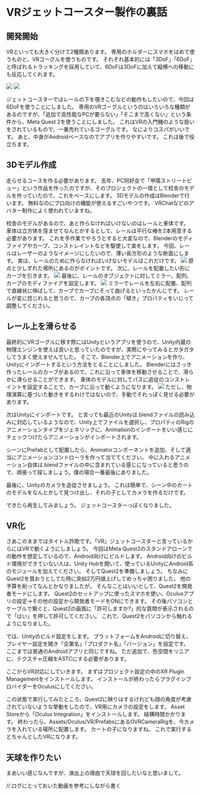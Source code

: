 # VRジェットコースター製作の裏話

## 開発開始

VRといっても大きく分けて2種類あります。
専用のホルダーにスマホをはめて使うものと、VRゴーグルを使うものです。
それぞれ基本的には「3DoF」「6DoF」と呼ばれるトラッキングを採用していて、6DoFは3DoFに加えて縦横への移動にも反応してくれます。

![](./Assets/vr_motion_tracking_3dof.png)
![](./Assets/vr_motion_tracking_6dof.png)

ジェットコースターではレールの下を覗きこむなどの動作もしたいので、今回は6DoFを使うことにしました。
専用のVRゴーグルというのはいろいろな種類があるのですが、「追加で高性能なPCが要らない」「そこまで高くない」という条件から、Meta Quest 2を使うことにしました。
これはVRの入門機のような扱いをされているもので、一番売れているゴーグルです。
なによりコスパがいいです。
あと、中身がAndroidベースなのでアプリを作りやすいです。
これは後で役立ちます。

## 3Dモデル作成

走らせるコースを作る必要があります。
去年、PC同好会で「甲陽ストリートビュー」という作品を作ったのですが、そのプロジェクトの一環として校舎のモデルを作っていたので、これをベースにします。
3Dモデルの作成はBlenderで行います。
無料なのにプロ向けの機能が使えるすごいやつです。
VRChatなどのアバター制作によく使われていますね。

校舎のモデルがあるので、あと作らなければいけないのはレールと車体です。
車体は立方体を窪ませてなんとかするとして、レールは平行な棒を2本用意する必要があります。
これを手作業でやろうとすると大変なので、Blenderのモディファイアやカーブ、コンストレイントなどを駆使して楽をします。
今回、レールはレーザーのようなイメージにしたいので、薄い長方形のような断面にします。
実は、レールのために作らなければいけないモデルはこれだけです。
![](./Assets/blender_01.png)
原点と少しずれた場所にあるのがポイントです。
次に、レールを配置したい形にカーブを引きます。
![](./Assets/blender_02.png)
最後に、レールのオブジェクトに対してミラー、配列、カーブのモディファイアを設定します。
![](./Assets/blender_03.png)
ミラーでレールを左右に配置、配列で直線状に伸ばして、カーブでカーブにそって曲げるといったかんじです。
レールが変に捻じれると思うので、カーブの各頂点の「傾き」プロパティをいじって調整してください。

## レール上を滑らせる

最終的にVRゴーグルに移す際にはUnityというアプリを使うので、Unity内蔵の物理エンジンを使えば良いと思っていたのですが、実際にやってみるとガタガタしてうまく使えませんでした。
そこで、Blender上でアニメーションを作り、Unityにインポートするという方法をとることにしました。
Blenderにはさっき作ったレールのカーブがあるので、これに沿って車体を移動させることで、滑らかに滑らせることができます。
車体のモデルに対してパスに追従のコンストレイントを設定することで、カーブに沿って動くようになります。
![](./Assets/blender_04.png)
ただし、物理演算に基づいた動きをするわけではないので、手動でそれっぽく見せる必要があります。

次はUnityにインポートです。
と言っても最近のUnityは.blendファイルの読み込みに対応しているようなので、Unity上でファイルを選択し、プロパティのRigのアニメーションタイプをジェネリックに、Animationのインポートをいい感じにチェックつけたらアニメーションがインポートされます。

シーンにPrefabとして配置したら、Animatorコンポーネントを追加、そして適当にアニメーションコントローラを作って当ててください。
中に入れるアニメーション自体は.blendファイルの中に含まれている感じになっていると思うので、頑張って探しましょう。僕の場合一番最後にありました。

最後に、Unityのカメラを追従させましょう。
これは簡単で、シーン中のカートのモデルをなんとかして見つけ出し、それの子としてカメラを作るだけです。

できたら再生してみましょう。
ジェットコースターっぽくなりました。

## VR化

さあこのままではタイトル詐欺です。「VR」ジェットコースターと言っているからにはVRで動くようにしましょう。
今回はMeta Quest2のスタンドアローンでの動作を想定しているので、Android向けにビルドします。
Android向けのビルド環境ができていない人は、Unity Hubを開いて、使っているUnityにAndroid系のモジュールを加えてください。
そしてQuest2を準備しましょう。
ちなみにQuest2を買おうとしてた時に突如2万円値上げしてめっちゃ困りました。
他の予算を削ってなんとかなりましたが。
そんなことはいいとして、Quest2を開発者モードにします。
Quest2のセットアップに使ったスマホを使い、Oculusアプリの設定→その他の設定から開発者モードをONにできます。
その後パソコンとケーブルで繋ぐと、Quest2の画面に「許可しますか?」的な質問が表示されるので「はい」を押して許可してください。
これで、Quest2をパソコンから触れるようになりました。

では、Unityのビルド設定をします。
プラットフォームをAndroidに切り替え、プレイヤー設定を開き「企業名」「プロダクト名」「バージョン」を設定です。
ここまでは普通のAndroidアプリと同じですね。
ただ追加で、色空間をリニアに、テクスチャ圧縮をASTCにする必要があります。

ここからVR対応にしていきます。
まずはプロジェクト設定の中のXR Plugin Managementをインストールします。
インストールが終わったらプラグインプロバイダーをOculusにしてください。

この状態で実行してみたところ、Quest2に映りはするけれども顔の角度が考慮されていないような挙動をしたので、VR用にカメラの設定をします。
Asset Storeから「Oculus Integration」をインストールします。
結構時間かかります。
終わったら、Assets/Oculus/VR/PrefabsにあるOVRCameraRigを、今カメラを入れている場所に配置します。
カートの子になりますね。
これで実行するとちゃんとしたVRになります。

## 天球を作りたい

まあいい感じなんですが、演出上の理由で天球を回したいなと思いまして。

// ログにとっておいた動画を参考にしながら書く

